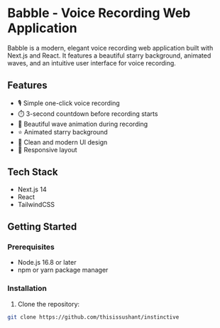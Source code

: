 # Babble - Voice Recording Web Application

Babble is a modern, elegant voice recording web application built with Next.js and React. It features a beautiful starry background, animated waves, and an intuitive user interface for voice recording.

## Features

- 🎙️ Simple one-click voice recording
- ⏱️ 3-second countdown before recording starts
- 🌊 Beautiful wave animation during recording
- ⭐ Animated starry background
- 🎨 Clean and modern UI design
- 📱 Responsive layout

## Tech Stack

- Next.js 14
- React
- TailwindCSS

## Getting Started

### Prerequisites

- Node.js 16.8 or later
- npm or yarn package manager

### Installation

1. Clone the repository:

```bash
git clone https://github.com/thisissushant/instinctive
```
